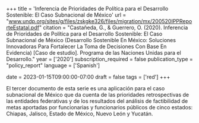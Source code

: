 +++
title = 'Inferencia de Prioridades de Política para el Desarrollo Sostenible: El Caso Subnacional de México'
url = "www.undp.org/sites/g/files/zskgke326/files/migration/mx/200520IPPReporteEstatal.pdf"
citation = "Castañeda, G., &amp; Guerrero, O. (2020). Inferencia de Prioridades de Política para el Desarrollo Sostenible: El Caso Subnacional de México (Desarrollo Sostenible En México: Soluciones Innovadoras Para Fortalecer La Toma de Decisiones Con Base En Evidencia) [Caso de estudio]. Programa de las Naciones Unidas para el Desarrollo."
year = ['2020']
subscription_required = false
publication_type = "policy_report"
language = ['Spanish']


date = 2023-01-15T09:00:00-07:00
draft = false
tags = ['red']
+++

El tercer documento de esta serie es una aplicación para el caso subnacional de México que da cuenta de las prioridades retrospectivas de las entidades federativas y de los resultados del análisis de factibilidad de metas aportadas por funcionarias y funcionarios públicos de cinco estados: Chiapas, Jalisco, Estado de México, Nuevo León y Yucatán.